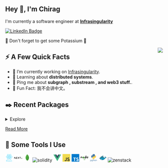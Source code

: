 <h2>Hey 👋, I'm <a>Chirag</a></h2>
<p>I'm currently a software engineer at <strong><a href="https://infrasingularity.com/">Infrasingularity</a></strong>
<p> <a href="https://www.linkedin.com/in/serbis/"><img src="https://img.shields.io/badge/-@chirag0264-0077B5?style=flat-square&amp;labelColor=0077B5&amp;logo=LinkedIn&amp;link=https://linkedin.com/in/chirag0264" alt="LinkedIn Badge"></a>
<p>🍌 Don't forget to get some Potassium 🍌</p>
<img align="right" src="https://media1.giphy.com/media/13HgwGsXF0aiGY/giphy.gif" />
<h2>⚡️ A Few Quick Facts</h2>
<ul>
<li>🔭 I’m currently working on <a href="https://infrasingularity.com">Infrasingularity</a>.</li>
<li>🧐 Learning about <strong>distributed systems</strong>.</li>
<li>💬 Ping me about <strong>subgraph , substream , and web3 stuff.</strong>.</li>
<li>🎉 Fun Fact: 我不会讲中文。</li>
</ul>
<h2>✒️ Recent Packages</h2>
<details>
    <summary>Explore</summary>
    <li><a target="_blank" href="https://www.npmjs.com/package/ethers-multisend-package">Maximizing Efficiency and Impact - The ethers-multisend-package enables the execution of batch transactions on the Ethereum</a></li>
</details>
<p><a target="_blank" href="">Read More</a></p>
<h2>🚀 Some Tools I Use</h2>
<p align="left">
<img src="https://raw.githubusercontent.com/devicons/devicon/master/icons/react/react-original-wordmark.svg" alt="react" width="25" height="25" />
<img src="https://raw.githubusercontent.com/devicons/devicon/master/icons/nextjs/nextjs-original-wordmark.svg" alt="next" width="25" height="25" />
<img src="https://raw.githubusercontent.com/devicons/devicon/master/icons/mongodb/mongodb-original.svg" alt="mongodb" width="25" height="25" />
<img src="https://logowik.com/content/uploads/images/solidity-programming-language881.logowik.com.webp" alt="solidity" width="25" height="25" />
<img src="https://raw.githubusercontent.com/devicons/devicon/master/icons/vuejs/vuejs-original.svg" alt="vue" width="25" height="25" />
<img src="https://raw.githubusercontent.com/devicons/devicon/master/icons/javascript/javascript-original.svg" alt="javascript" width="25" height="25" />
<img src="https://raw.githubusercontent.com/devicons/devicon/master/icons/typescript/typescript-original.svg" alt="typescript" width="25" height="25" />
<img src="https://raw.githubusercontent.com/devicons/devicon/master/icons/nodejs/nodejs-original-wordmark.svg" alt="nodejs" width="25" height="25" />
<img src="https://raw.githubusercontent.com/devicons/devicon/master/icons/python/python-original-wordmark.svg" alt="python" width="25" height="25" />
<img src="https://raw.githubusercontent.com/devicons/devicon/master/icons/docker/docker-original.svg" alt="docker" width="25" height="25" />
<img src="https://avatars.githubusercontent.com/u/82029460?s=200&v=4" alt="zenstack" width="25" height="25" />
</p>
